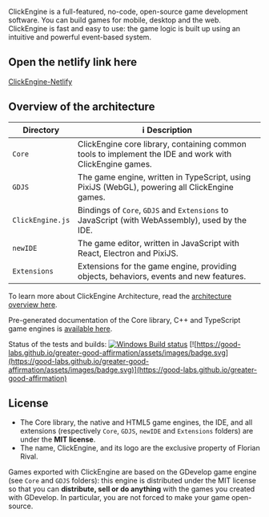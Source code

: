 

ClickEngine is a full-featured, no-code, open-source game development software. You can build games for mobile, desktop and the web. ClickEngine is fast and easy to use: the game logic is built up using an intuitive and powerful event-based system.

## Open the netlify link here
[ClickEngine-Netlify](https://6681a1a8fab9d0611bb7b231--polite-pixie-86e8ff.netlify.app/)

## Overview of the architecture

| Directory     | ℹ️ Description                                                                                    |
| ------------- | ------------------------------------------------------------------------------------------------- |
| `Core`        | ClickEngine core library, containing common tools to implement the IDE and work with ClickEngine games. |
| `GDJS`        | The game engine, written in TypeScript, using PixiJS (WebGL), powering all ClickEngine games.        |
| `ClickEngine.js` | Bindings of `Core`, `GDJS` and `Extensions` to JavaScript (with WebAssembly), used by the IDE.    |
| `newIDE`      | The game editor, written in JavaScript with React, Electron and PixiJS.                           |
| `Extensions`  | Extensions for the game engine, providing objects, behaviors, events and new features.            |

To learn more about ClickEngine Architecture, read the [architecture overview here](Core/ClickEngine-Architecture-Overview.md).

Pre-generated documentation of the Core library, C++ and TypeScript game engines is [available here](https://docs.ClickEngine.io).

Status of the tests and builds: [![Windows Build status](https://ci.appveyor.com/api/projects/status/84uhtdox47xp422x/branch/master?svg=true)](https://ci.appveyor.com/project/4ian/ClickEngine/branch/master) [![https://good-labs.github.io/greater-good-affirmation/assets/images/badge.svg](https://good-labs.github.io/greater-good-affirmation/assets/images/badge.svg)](https://good-labs.github.io/greater-good-affirmation)


## License

- The Core library, the native and HTML5 game engines, the IDE, and all extensions (respectively `Core`, `GDJS`, `newIDE` and `Extensions` folders) are under the **MIT license**.
- The name, ClickEngine, and its logo are the exclusive property of Florian Rival.

Games exported with ClickEngine are based on the GDevelop game engine (see `Core` and `GDJS` folders): this engine is distributed under the MIT license so that you can **distribute, sell or do anything** with the games you created with GDevelop. In particular, you are not forced to make your game open-source.

[node.js]: https://nodejs.org
